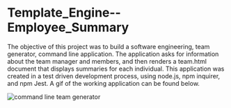 # Template_Engine--Employee_Summary

The objective of this project was to build a software engineering, team generator, command line application. The application asks for information about the team manager and members, and then renders a team.html document that displays summaries for each individual. This application was created in a test driven development process, using node.js, npm inquirer, and npm Jest.  A gif of the working application can be found below.

![command line team generator](assets/img/gif.gif)
